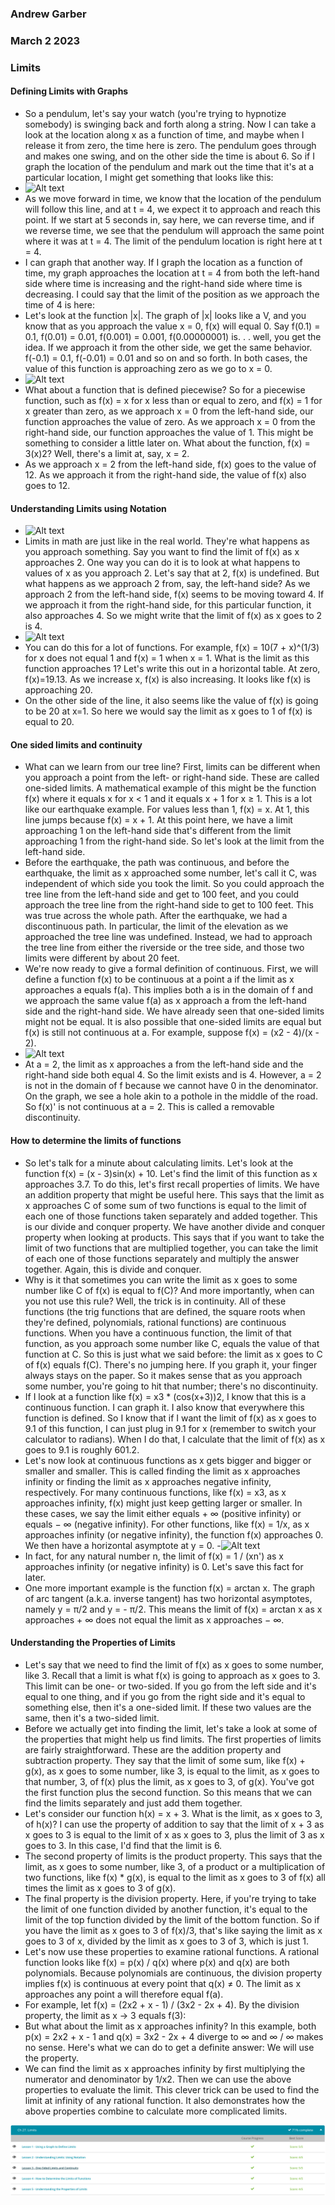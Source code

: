 ### Andrew Garber
### March 2 2023
### Limits

#### Defining Limits with Graphs
 - So a pendulum, let's say your watch (you're trying to hypnotize somebody) is swinging back and forth along a string. Now I can take a look at the location along x as a function of time, and maybe when I release it from zero, the time here is zero. The pendulum goes through and makes one swing, and on the other side the time is about 6. So if I graph the location of the pendulum and mark out the time that it's at a particular location, I might get something that looks like this:
 - ![Alt text](https://study.com/cimages/multimages/16/Limits-of-a-pendulum.JPG)
 - As we move forward in time, we know that the location of the pendulum will follow this line, and at t = 4, we expect it to approach and reach this point. If we start at 5 seconds in, say here, we can reverse time, and if we reverse time, we see that the pendulum will approach the same point where it was at t = 4. The limit of the pendulum location is right here at t = 4.
 - I can graph that another way. If I graph the location as a function of time, my graph approaches the location at t = 4 from both the left-hand side where time is increasing and the right-hand side where time is decreasing. I could say that the limit of the position as we approach the time of 4 is here:
 - Let's look at the function |x|. The graph of |x| looks like a V, and you know that as you approach the value x = 0, f(x) will equal 0. Say f(0.1) = 0.1, f(0.01) = 0.01, f(0.001) = 0.001, f(0.00000001) is. . . well, you get the idea. If we approach it from the other side, we get the same behavior. f(-0.1) = 0.1, f(-0.01) = 0.01 and so on and so forth. In both cases, the value of this function is approaching zero as we go to x = 0.
 - ![Alt text](https://study.com/cimages/multimages/16/1ab66f14-3230-4204-b2fb-8e2bd75479d4_graph_1.jpg)
 - What about a function that is defined piecewise? So for a piecewise function, such as f(x) = x for x less than or equal to zero, and f(x) = 1 for x greater than zero, as we approach x = 0 from the left-hand side, our function approaches the value of zero. As we approach x = 0 from the right-hand side, our function approaches the value of 1. This might be something to consider a little later on. What about the function, f(x) = 3(x)2? Well, there's a limit at, say, x = 2.
 - As we approach x = 2 from the left-hand side, f(x) goes to the value of 12. As we approach it from the right-hand side, the value of f(x) also goes to 12.

#### Understanding Limits using Notation
 - ![Alt text](https://study.com/cimages/multimages/16/Finding-Your-Limits.JPG)
 - Limits in math are just like in the real world. They're what happens as you approach something. Say you want to find the limit of f(x) as x approaches 2. One way you can do it is to look at what happens to values of x as you approach 2. Let's say that at 2, f(x) is undefined. But what happens as we approach 2 from, say, the left-hand side? As we approach 2 from the left-hand side, f(x) seems to be moving toward 4. If we approach it from the right-hand side, for this particular function, it also approaches 4. So we might write that the limit of f(x) as x goes to 2 is 4.
 - ![Alt text](https://study.com/cimages/multimages/16/Finding-Your-Limits-II.JPG)
 - You can do this for a lot of functions. For example, f(x) = 10(7 + x)^(1/3) for x does not equal 1 and f(x) = 1 when x = 1. What is the limit as this function approaches 1? Let's write this out in a horizontal table. At zero, f(x)=19.13. As we increase x, f(x) is also increasing. It looks like f(x) is approaching 20.
 - On the other side of the line, it also seems like the value of f(x) is going to be 20 at x=1. So here we would say the limit as x goes to 1 of f(x) is equal to 20.

#### One sided limits and continuity
 - What can we learn from our tree line? First, limits can be different when you approach a point from the left- or right-hand side. These are called one-sided limits. A mathematical example of this might be the function f(x) where it equals x for x < 1 and it equals x + 1 for x ≥ 1. This is a lot like our earthquake example. For values less than 1, f(x) = x. At 1, this line jumps because f(x) = x + 1. At this point here, we have a limit approaching 1 on the left-hand side that's different from the limit approaching 1 from the right-hand side. So let's look at the limit from the left-hand side.
 - Before the earthquake, the path was continuous, and before the earthquake, the limit as x approached some number, let's call it C, was independent of which side you took the limit. So you could approach the tree line from the left-hand side and get to 100 feet, and you could approach the tree line from the right-hand side to get to 100 feet. This was true across the whole path. After the earthquake, we had a discontinuous path. In particular, the limit of the elevation as we approached the tree line was undefined. Instead, we had to approach the tree line from either the riverside or the tree side, and those two limits were different by about 20 feet.
 - We're now ready to give a formal definition of continuous. First, we will define a function f(x) to be continuous at a point a if the limit as x approaches a equals f(a). This implies both a is in the domain of f and we approach the same value f(a) as x approach a from the left-hand side and the right-hand side. We have already seen that one-sided limits might not be equal. It is also possible that one-sided limits are equal but f(x) is still not continuous at a. For example, suppose f(x) = (x2 - 4)/(x - 2).
 - ![Alt text](https://study.com/cimages/multimages/16/05cc301e-8634-444b-a766-0d48b255d0cb_removable_1.gif)
 - At a = 2, the limit as x approaches a from the left-hand side and the right-hand side both equal 4. So the limit exists and is 4. However, a = 2 is not in the domain of f because we cannot have 0 in the denominator. On the graph, we see a hole akin to a pothole in the middle of the road. So f(x)' is not continuous at a = 2. This is called a removable discontinuity.

#### How to determine the limits of functions
 - So let's talk for a minute about calculating limits. Let's look at the function f(x) = (x - 3)sin(x) + 10. Let's find the limit of this function as x approaches 3.7. To do this, let's first recall properties of limits. We have an addition property that might be useful here. This says that the limit as x approaches C of some sum of two functions is equal to the limit of each one of those functions taken separately and added together. This is our divide and conquer property. We have another divide and conquer property when looking at products. This says that if you want to take the limit of two functions that are multiplied together, you can take the limit of each one of those functions separately and multiply the answer together. Again, this is divide and conquer.
 - Why is it that sometimes you can write the limit as x goes to some number like C of f(x) is equal to f(C)? And more importantly, when can you not use this rule? Well, the trick is in continuity. All of these functions (the trig functions that are defined, the square roots when they're defined, polynomials, rational functions) are continuous functions. When you have a continuous function, the limit of that function, as you approach some number like C, equals the value of that function at C. So this is just what we said before: the limit as x goes to C of f(x) equals f(C). There's no jumping here. If you graph it, your finger always stays on the paper. So it makes sense that as you approach some number, you're going to hit that number; there's no discontinuity.
 - If I look at a function like f(x) = x3 * (cos(x+3))2, I know that this is a continuous function. I can graph it. I also know that everywhere this function is defined. So I know that if I want the limit of f(x) as x goes to 9.1 of this function, I can just plug in 9.1 for x (remember to switch your calculator to radians). When I do that, I calculate that the limit of f(x) as x goes to 9.1 is roughly 601.2.
 - Let's now look at continuous functions as x gets bigger and bigger or smaller and smaller. This is called finding the limit as x approaches infinity or finding the limit as x approaches negative infinity, respectively. For many continuous functions, like f(x) = x3, as x approaches infinity, f(x) might just keep getting larger or smaller. In these cases, we say the limit either equals + ∞ (positive infinity) or equals − ∞ (negative infinity). For other functions, like f(x) = 1/x, as x approaches infinity (or negative infinity), the function f(x) approaches 0. We then have a horizontal asymptote at y = 0. 
 -![Alt text](https://study.com/cimages/multimages/16/c0d39c89-fd1c-4d27-a2dd-c59b41d80517_inverse_1.gif)
 - In fact, for any natural number n, the limit of f(x) = 1 / (xn') as x approaches infinity (or negative infinity) is 0. Let's save this fact for later.
 - One more important example is the function f(x) = arctan x. The graph of arc tangent (a.k.a. inverse tangent) has two horizontal asymptotes, namely y = π/2 and y = - π/2. This means the limit of f(x) = arctan x as x approaches + ∞ does not equal the limit as x approaches − ∞.

#### Understanding the Properties of Limits
 - Let's say that we need to find the limit of f(x) as x goes to some number, like 3. Recall that a limit is what f(x) is going to approach as x goes to 3. This limit can be one- or two-sided. If you go from the left side and it's equal to one thing, and if you go from the right side and it's equal to something else, then it's a one-sided limit. If these two values are the same, then it's a two-sided limit.
 - Before we actually get into finding the limit, let's take a look at some of the properties that might help us find limits. The first properties of limits are fairly straightforward. These are the addition property and subtraction property. They say that the limit of some sum, like f(x) + g(x), as x goes to some number, like 3, is equal to the limit, as x goes to that number, 3, of f(x) plus the limit, as x goes to 3, of g(x). You've got the first function plus the second function. So this means that we can find the limits separately and just add them together.
 - Let's consider our function h(x) = x + 3. What is the limit, as x goes to 3, of h(x)? I can use the property of addition to say that the limit of x + 3 as x goes to 3 is equal to the limit of x as x goes to 3, plus the limit of 3 as x goes to 3. In this case, I'd find that the limit is 6. 
 - The second property of limits is the product property. This says that the limit, as x goes to some number, like 3, of a product or a multiplication of two functions, like f(x) * g(x), is equal to the limit as x goes to 3 of f(x) all times the limit as x goes to 3 of g(x).
 - The final property is the division property. Here, if you're trying to take the limit of one function divided by another function, it's equal to the limit of the top function divided by the limit of the bottom function. So if you have the limit as x goes to 3 of f(x)/3, that's like saying the limit as x goes to 3 of x, divided by the limit as x goes to 3 of 3, which is just 1.
 - Let's now use these properties to examine rational functions. A rational function looks like f(x) = p(x) / q(x) where p(x) and q(x) are both polynomials. Because polynomials are continuous, the division property implies f(x) is continuous at every point that q(x) ≠ 0. The limit as x approaches any point a will therefore equal f(a).
 - For example, let f(x) = (2x2 + x - 1) / (3x2 - 2x + 4). By the division property, the limit as x → 3 equals f(3):
 - But what about the limit as x approaches infinity? In this example, both p(x) = 2x2 + x - 1 and q(x) = 3x2 - 2x + 4 diverge to ∞ and ∞ / ∞ makes no sense. Here's what we can do to get a definite answer: We will use the property.
 - We can find the limit as x approaches infinity by first multiplying the numerator and denominator by 1/x2. Then we can use the above properties to evaluate the limit. This clever trick can be used to find the limit at infinity of any rational function. It also demonstrates how the above properties combine to calculate more complicated limits.

![Alt text](Media/limits2.png)
